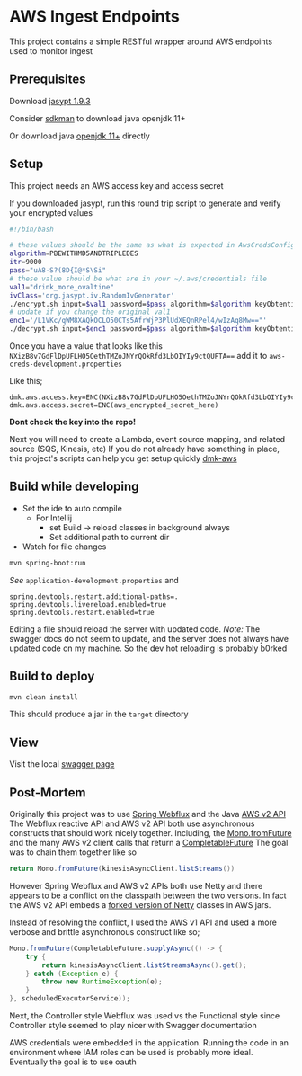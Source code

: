 # AWS Ingest Endpoints

This project contains a simple RESTful wrapper around AWS endpoints used to monitor ingest

## Prerequisites

Download [jasypt 1.9.3](https://github.com/jasypt/jasypt/releases/tag/jasypt-1.9.3)

Consider [sdkman](https://sdkman.io/) to download java openjdk 11+

Or download java [openjdk 11+](https://jdk.java.net/archive/) directly

## Setup
This project needs an AWS access key and access secret


If you downloaded jasypt, run this round trip script to generate and verify your encrypted values

```bash
#!/bin/bash

# these values should be the same as what is expected in AwsCredsConfig
algorithm=PBEWITHMD5ANDTRIPLEDES
itr=9000
pass="uA8-S?(8D{I@*S\Si"
# these value should be what are in your ~/.aws/credentials file
val1="drink_more_ovaltine"
ivClass='org.jasypt.iv.RandomIvGenerator'
./encrypt.sh input=$val1 password=$pass algorithm=$algorithm keyObtentionIterations=$itr ivGeneratorClassName=$ivClass
# update if you change the original val1
enc1='/L1VKc/qWM8XAQkOCLO50CTs5AfrWjP3PlUdXEQnRPel4/wIzAq8Mw=="'
./decrypt.sh input=$enc1 password=$pass algorithm=$algorithm keyObtentionIterations=$itr ivGeneratorClassName=$ivClass
```

Once you have a value that looks like this `NXizB8v7GdFlDpUFLHO5OethTMZoJNYrQOkRfd3LbOIYIy9ctQUFTA==` add it to `aws-creds-development.properties` 

Like this;
```properties
dmk.aws.access.key=ENC(NXizB8v7GdFlDpUFLHO5OethTMZoJNYrQOkRfd3LbOIYIy9ctQUFTA==)
dmk.aws.access.secret=ENC(aws_encrypted_secret_here)
```

**Dont check the key into the repo!**


Next you will need to create a Lambda, event source mapping, and related source (SQS, Kinesis, etc)
If you do not already have something in place, this project's scripts can help you get setup quickly [dmk-aws](https://github.com/damianknopp/dmk-aws)

## Build while developing

* Set the ide to auto compile
    * For Intellij
        * set Build -> reload classes in background always
        * Set additional path to current dir
* Watch for file changes
```bash
mvn spring-boot:run
```


_See_ `application-development.properties` and 
```
spring.devtools.restart.additional-paths=.
spring.devtools.livereload.enabled=true
spring.devtools.restart.enabled=true
```

Editing a file should reload the server with updated code.
_Note:_ The swagger docs do not seem to update, 
    and the server does not always have updated code on my machine. So the dev hot reloading is probably b0rked
## Build to deploy
```bash
mvn clean install
```

This should produce a jar in the `target` directory

## View
Visit the local [swagger page](http://localhost:8080/swagger-ui.html)


## Post-Mortem

Originally this project was to use [Spring Webflux](https://docs.spring.io/spring/docs/current/spring-framework-reference/web-reactive.html) and the Java [AWS v2 API](https://aws.amazon.com/sdk-for-java/)
The Webflux reactive API and AWS v2 API both use asynchronous constructs that should work nicely together. Including, the [Mono.fromFuture](https://projectreactor.io/docs/core/release/api/reactor/core/publisher/Mono.html) and the many AWS v2 client calls that return a [CompletableFuture](https://sdk.amazonaws.com/java/api/latest/software/amazon/awssdk/services/kinesis/KinesisAsyncClient.html)
The goal was to chain them together like so
```java
return Mono.fromFuture(kinesisAsyncClient.listStreams())
```
However Spring Webflux and AWS v2 APIs both use Netty and there appears to be a conflict on the classpath between the two versions. In fact the AWS v2 API embeds a [forked version of Netty](https://sdk.amazonaws.com/java/api/latest/io/netty/handler/codec/http2/ForkedHttp2MultiplexCodec.html) classes in AWS jars.

Instead of resolving the conflict, I used the AWS v1 API and used a more verbose and brittle asynchronous construct like so;

```java
Mono.fromFuture(CompletableFuture.supplyAsync(() -> {
    try {
        return kinesisAsyncClient.listStreamsAsync().get();
    } catch (Exception e) {
        throw new RuntimeException(e);
    }
}, scheduledExecutorService));
```

Next, the Controller style Webflux was used vs the Functional style since Controller style seemed to play nicer with Swagger documentation

AWS credentials were embedded in the application. Running the code in an environment where IAM roles can be used is probably more ideal. Eventually the goal is to use oauth